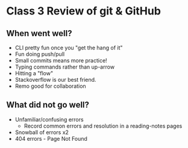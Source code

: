 # Class 3 Review of git & GitHub

## When went well?

- CLI pretty fun once you "get the hang of it"
- Fun doing push/pull
- Small commits means more practice!
- Typing commands rather than up-arrow
- Hitting a "flow"
- Stackoverflow is our best friend.
- Remo good for collaboration


## What did not go well?

- Unfamiliar/confusing errors
  - Record common errors and resolution in a reading-notes pages
- Snowball of errors x2
- 404 errors - Page Not Found